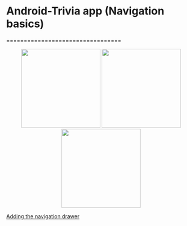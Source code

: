 # Android-Trivia app (Navigation basics)
=================================
<div style="text-align:center">
<img src="/screenshots/title.png" width="210">
<img src="/screenshots/navbar.png" width="210">
<img src="/screenshots/win.png" width="210">
</div>



[Adding the navigation drawer](https://codelabs.developers.google.com/codelabs/kotlin-android-training-add-navigation/index.html?index=..%2F..android-kotlin-fundamentals#9)
